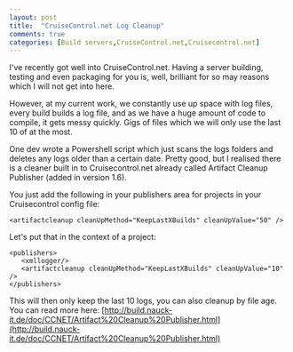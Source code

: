 ```yaml
---
layout: post
title:  "CruiseControl.net Log Cleanup"
comments: true
categories: [Build servers,CruiseControl.net,Cruisecontrol.net]
---
```


I've recently got well into CruiseControl.net. Having a server building, testing and even packaging for you is, well, brilliant for so may reasons which I will not get into here.

However, at my current work, we constantly use up space with log files, every build builds a log file, and as we have a huge amount of code to compile, it gets messy quickly. Gigs of files which we will only use the last 10 of at the most.

One dev wrote a Powershell script which just scans the logs folders and deletes any logs older than a certain date. Pretty good, but I realised there is a cleaner built in to Cruisecontrol.net already called Artifact Cleanup Publisher (added in version 1.6).

You just add the following in your publishers area for projects in your Cruisecontrol config file:

```
<artifactcleanup cleanUpMethod="KeepLastXBuilds" cleanUpValue="50" />
```

Let's put that in the context of a project:

```
<publishers>
   <xmllogger/>
   <artifactcleanup cleanUpMethod="KeepLastXBuilds" cleanUpValue="10" />
</publishers>
```

This will then only keep the last 10 logs, you can also cleanup by file age. You can read more here:
[http://build.nauck-it.de/doc/CCNET/Artifact%20Cleanup%20Publisher.html](http://build.nauck-it.de/doc/CCNET/Artifact%20Cleanup%20Publisher.html)
